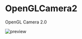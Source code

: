 # OpenGLCamera2
OpenGL Camera 2.0

![preview](https://github.com/githubhaohao/OpenGLCamera2/blob/master/gif/camera2_preview_filter.gif)
